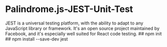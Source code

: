 # Palindrome.js-JEST-Unit-Test
JEST is a universal testing platform, with the ability to adapt to any JavaScript library or framework. It's an open source project maintained by Facebook, and it's especially well suited for React code testing.  ## npm init ## npm install --save-dev jest
